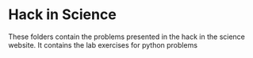 # Hack in Science
These folders contain the problems presented in the hack in the science website.
It contains the lab exercises for python problems